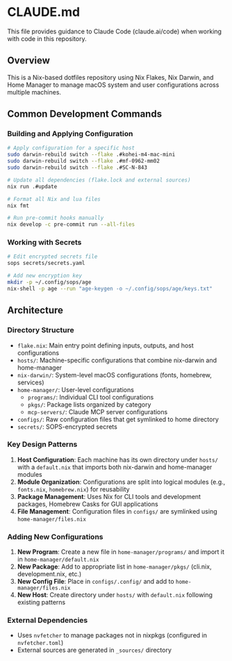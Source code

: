 # CLAUDE.md

This file provides guidance to Claude Code (claude.ai/code) when working with code in this repository.

## Overview

This is a Nix-based dotfiles repository using Nix Flakes, Nix Darwin, and Home Manager to manage macOS system and user configurations across multiple machines.

## Common Development Commands

### Building and Applying Configuration
```bash
# Apply configuration for a specific host
sudo darwin-rebuild switch --flake .#kohei-m4-mac-mini
sudo darwin-rebuild switch --flake .#mf-0962-mm02
sudo darwin-rebuild switch --flake .#SC-N-843

# Update all dependencies (flake.lock and external sources)
nix run .#update

# Format all Nix and lua files
nix fmt

# Run pre-commit hooks manually
nix develop -c pre-commit run --all-files
```

### Working with Secrets
```bash
# Edit encrypted secrets file
sops secrets/secrets.yaml

# Add new encryption key
mkdir -p ~/.config/sops/age
nix-shell -p age --run "age-keygen -o ~/.config/sops/age/keys.txt"
```

## Architecture

### Directory Structure
- `flake.nix`: Main entry point defining inputs, outputs, and host configurations
- `hosts/`: Machine-specific configurations that combine nix-darwin and home-manager
- `nix-darwin/`: System-level macOS configurations (fonts, homebrew, services)
- `home-manager/`: User-level configurations
  - `programs/`: Individual CLI tool configurations
  - `pkgs/`: Package lists organized by category
  - `mcp-servers/`: Claude MCP server configurations
- `configs/`: Raw configuration files that get symlinked to home directory
- `secrets/`: SOPS-encrypted secrets

### Key Design Patterns
1. **Host Configuration**: Each machine has its own directory under `hosts/` with a `default.nix` that imports both nix-darwin and home-manager modules
2. **Module Organization**: Configurations are split into logical modules (e.g., `fonts.nix`, `homebrew.nix`) for reusability
3. **Package Management**: Uses Nix for CLI tools and development packages, Homebrew Casks for GUI applications
4. **File Management**: Configuration files in `configs/` are symlinked using `home-manager/files.nix`

### Adding New Configurations
1. **New Program**: Create a new file in `home-manager/programs/` and import it in `home-manager/default.nix`
2. **New Package**: Add to appropriate list in `home-manager/pkgs/` (cli.nix, development.nix, etc.)
3. **New Config File**: Place in `configs/.config/` and add to `home-manager/files.nix`
4. **New Host**: Create directory under `hosts/` with `default.nix` following existing patterns

### External Dependencies
- Uses `nvfetcher` to manage packages not in nixpkgs (configured in `nvfetcher.toml`)
- External sources are generated in `_sources/` directory
